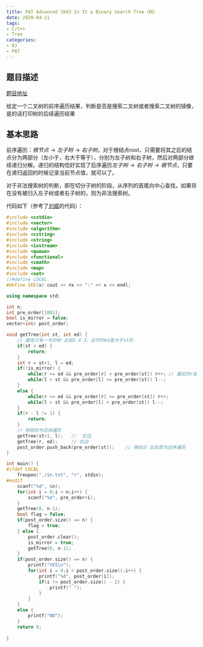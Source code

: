 ```yaml
---
title: PAT Advanced 1043 Is It a Binary Search Tree（树）
date: 2020-04-21
tags:
- C/C++
- Tree
categories:
- OJ
- PAT
---
```


## 题目描述

[题目地址](https://pintia.cn/problem-sets/994805342720868352/problems/994805440976633856)

给定一个二叉树的前序遍历结果，判断是否是搜索二叉树或者搜索二叉树的镜像，是的话打印树的后续遍历结果

<!-- more -->

## 基本思路

前序遍历：$根节点 \rightarrow 左子树 \rightarrow 右子树$，对于根结点root，只需要将其之后的结点分为两部分（左小于，右大于等于），分别为左子树和右子树，然后对两部分继续递归分解。递归的结构恰好实现了后序遍历$左子树 \rightarrow 右子树 \rightarrow 根节点$，只要在递归返回的时候记录当前节点值，就可以了。

对于非法搜索树的判断，即在切分子树的阶段，从序列的首尾向中心查找，如果存在没有被归入左子树或者右子树的，则为非法搜索树。

代码如下（参考了[刘婼](https://www.liuchuo.net/archives/2153)的代码）：

```cpp
#include <cstdio>
#include <vector>
#include <algorithm>
#include <cstring>
#include <string>
#include <iostream>
#include <queue>
#include <functional>
#include <cmath>
#include <map>
#include <set>
//#define LOCAL
#define SEE(x) cout << #x << ":" << x << endl;

using namespace std;

int n;
int pre_order[1001];
bool is_mirror = false;
vector<int> post_order;

void getTree(int st, int ed) {
    // 避免只有一半的树 比如5 4 3，此时的ed是大于st的
    if(st > ed) {
        return;
    }
    int r = st+1, l = ed;
    if(!is_mirror) {
        while(r <= ed && pre_order[r] < pre_order[st]) r++; // 最后的r是大于l的 因为++，真正的位置是循环结束的r-1
        while(l > st && pre_order[l] >= pre_order[st]) l--;
    }
    else {
        while(r <= ed && pre_order[r] >= pre_order[st]) r++;
        while(l > st && pre_order[l] < pre_order[st]) l--;
    }
    if(r - l != 1) {
        return;
    }
    // 刚刚好为后续遍历
    getTree(st+1, l);   //  左边
    getTree(r, ed);     // 右边
    post_order.push_back(pre_order[st]);    // 根结点 此处即为后序遍历
}

int main() {
#ifdef LOCAL
    freopen("./in.txt", "r", stdin);
#endif
    scanf("%d", &n);
    for(int i = 0;i < n;i++) {
        scanf("%d", pre_order+i);
    }
    getTree(0, n-1);
    bool flag = false;
    if(post_order.size() == n) {
        flag = true;
    } else {
        post_order.clear();
        is_mirror = true;
        getTree(0, n-1);
    }
    if(post_order.size() == n) {
        printf("YES\n");
        for(int i = 0;i < post_order.size();i++) {
            printf("%d", post_order[i]);
            if(i != post_order.size() - 1) {
                printf(" ");
            }
        }
    }
    else {
        printf("NO");
    }
    return 0;
    
}
```


